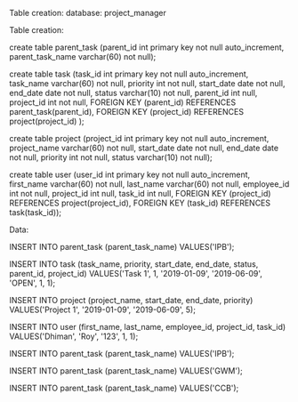 Table creation:
database: project_manager

Table creation:

create table parent_task (parent_id int primary key not null auto_increment, parent_task_name varchar(60) not null);

create table task (task_id int primary key not null auto_increment, task_name varchar(60) not null, priority int not null, start_date date not null, end_date date not null, status varchar(10) not null, parent_id int null, project_id int not null, FOREIGN KEY (parent_id) REFERENCES parent_task(parent_id), FOREIGN KEY (project_id) REFERENCES project(project_id) );

create table project (project_id int primary key not null auto_increment, project_name varchar(60) not null, start_date date not null, end_date date not null, priority int not null, status varchar(10) not null);

create table user (user_id int primary key not null auto_increment, first_name varchar(60) not null, last_name varchar(60) not null, employee_id int not null, project_id int null, task_id int null, FOREIGN KEY (project_id) REFERENCES project(project_id), FOREIGN KEY (task_id) REFERENCES task(task_id));


Data:

INSERT INTO parent_task (parent_task_name) VALUES('IPB');

INSERT INTO task (task_name, priority, start_date, end_date, status, parent_id, project_id) VALUES('Task 1', 1, '2019-01-09', '2019-06-09', 'OPEN', 1, 1);

INSERT INTO project (project_name, start_date, end_date, priority) VALUES('Project 1', '2019-01-09', '2019-06-09', 5);

INSERT INTO user (first_name, last_name, employee_id, project_id, task_id) VALUES('Dhiman', 'Roy', '123', 1, 1);



INSERT INTO parent_task (parent_task_name) VALUES('IPB');

INSERT INTO parent_task (parent_task_name) VALUES('GWM');

INSERT INTO parent_task (parent_task_name) VALUES('CCB');